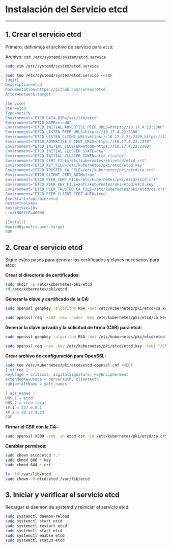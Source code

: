 # Instalación del Servicio etcd

-----------------------------------------

## 1. Crear el servicio etcd

Primero, definimos el archivo de servicio para `etcd`:

Archivo: `cat /etc/systemd/system/etcd.service`

```bash
sudo vim /etc/systemd/system/etcd.service
```

```bash
sudo tee /etc/systemd/system/etcd.service <<EOF
[Unit]
Description=etcd
Documentation=https://github.com/coreos/etcd
After=network.target

[Service]
User=etcd
Type=notify
Environment="ETCD_DATA_DIR=/var/lib/etcd"
Environment="ETCD_NAME=etcd0"
Environment="ETCD_INITIAL_ADVERTISE_PEER_URLS=https://10.17.4.23:2380"
Environment="ETCD_LISTEN_PEER_URLS=https://10.17.4.23:2380"
Environment="ETCD_LISTEN_CLIENT_URLS=https://10.17.4.23:2379,https://127.0.0.1:2379"
Environment="ETCD_ADVERTISE_CLIENT_URLS=https://10.17.4.23:2379"
Environment="ETCD_INITIAL_CLUSTER=etcd0=https://10.17.4.23:2380"
Environment="ETCD_INITIAL_CLUSTER_STATE=new"
Environment="ETCD_INITIAL_CLUSTER_TOKEN=etcd-cluster"
Environment="ETCD_CERT_FILE=/etc/kubernetes/pki/etcd/etcd.crt"
Environment="ETCD_KEY_FILE=/etc/kubernetes/pki/etcd/etcd.key"
Environment="ETCD_TRUSTED_CA_FILE=/etc/kubernetes/pki/etcd/ca.crt"
Environment="ETCD_CLIENT_CERT_AUTH=true"
Environment="ETCD_PEER_CERT_FILE=/etc/kubernetes/pki/etcd/etcd.crt"
Environment="ETCD_PEER_KEY_FILE=/etc/kubernetes/pki/etcd/etcd.key"
Environment="ETCD_PEER_TRUSTED_CA_FILE=/etc/kubernetes/pki/etcd/ca.crt"
Environment="ETCD_PEER_CLIENT_CERT_AUTH=true"
ExecStart=/opt/bin/etcd
Restart=always
RestartSec=10s
LimitNOFILE=40000

[Install]
WantedBy=multi-user.target
EOF
```


## 2. Crear el servicio etcd

Sigue estos pasos para generar los certificados y claves necesarios para etcd:

**Crear el directorio de certificados:**

```bash
sudo mkdir -p /etc/kubernetes/pki/etcd
cd /etc/kubernetes/pki/etcd
```

**Generar la clave y certificado de la CA:**


```bash
sudo openssl genpkey -algorithm RSA -out /etc/kubernetes/pki/etcd/ca.key -pkeyopt rsa_keygen_bits:2048

sudo openssl req -x509 -new -nodes -key /etc/kubernetes/pki/etcd/ca.key -subj "/CN=etcd-ca" -days 3650 -out ca.crt
```


**Generar la clave privada y la solicitud de firma (CSR) para etcd:**

```bash
sudo openssl genpkey -algorithm RSA -out /etc/kubernetes/pki/etcd/etcd.key -pkeyopt rsa_keygen_bits:2048

sudo openssl req -new -key /etc/kubernetes/pki/etcd/etcd.key -subj "/CN=etcd-server" -out /etc/kubernetes/pki/etcd/etcd.csr
```


**Crear archivo de configuración para OpenSSL:**

```bash
sudo tee /etc/kubernetes/pki/etcd/etcd-openssl.cnf <<EOF
[ v3_req ]
keyUsage = critical, digitalSignature, keyEncipherment
extendedKeyUsage = serverAuth, clientAuth
subjectAltName = @alt_names

[ alt_names ]
DNS.1 = etcd
DNS.2 = etcd.local
IP.1 = 127.0.0.1
IP.2 = 10.17.4.23
EOF
```

**Firmar el CSR con la CA:**

```bash
sudo openssl x509 -req -in etcd.csr -CA /etc/kubernetes/pki/etcd/ca.crt -CAkey ca.key -CAcreateserial -out /etc/kubernetes/pki/etcd/etcd.crt -days 365 -extensions v3_req -extfile /etc/kubernetes/pki/etcd/etcd-openssl.cnf
```

**Cambiar permisos:**

```bash
sudo chown etcd:etcd *.*
sudo chmod 600 *.key
sudo chmod 644 *.crt
```


```bash
ls -ld /var/lib/etcd
sudo chown -R etcd:etcd /var/lib/etcd
```


## 3. Iniciar y verificar el servicio etcd

Recargar el daemon de systemd y reiniciar el servicio etcd:

```bash
sudo systemctl daemon-reload
sudo systemctl start etcd
sudo systemctl restart etcd
sudo systemctl start etcd
sudo systemctl enable etcd
sudo systemctl status etcd
```